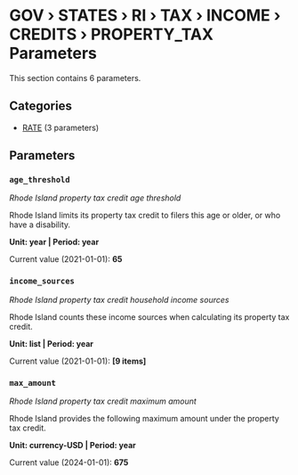 # GOV › STATES › RI › TAX › INCOME › CREDITS › PROPERTY_TAX Parameters

This section contains 6 parameters.

## Categories

- [RATE](rate/index.md) (3 parameters)

## Parameters

### `age_threshold`
*Rhode Island property tax credit age threshold*

Rhode Island limits its property tax credit to filers this age or older, or who have a disability.

**Unit: year | Period: year**

Current value (2021-01-01): **65**


### `income_sources`
*Rhode Island property tax credit household income sources*

Rhode Island counts these income sources when calculating its property tax credit.

**Unit: list | Period: year**

Current value (2021-01-01): **[9 items]**


### `max_amount`
*Rhode Island property tax credit maximum amount*

Rhode Island provides the following maximum amount under the property tax credit.

**Unit: currency-USD | Period: year**

Current value (2024-01-01): **675**

